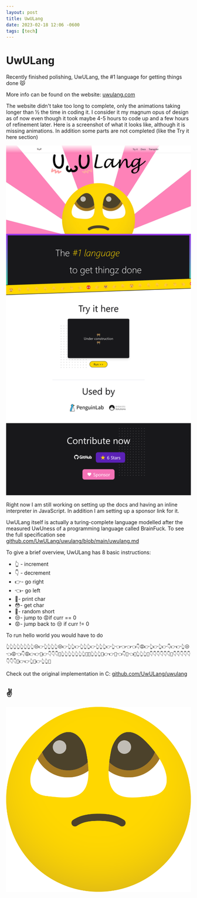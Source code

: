 ```yaml
---
layout: post
title: UwULang
date: 2023-02-18 12:06 -0600
tags: [tech]
---
```

# UwULang

Recently finished polishing, UwULang, the \#1 language for getting things done 😾

More info can be found on the website: [uwulang.com](https://uwulang.com/)

The website didn't take too long to complete, only the animations taking longer than ½ the time in coding it. I consider it my magnum opus of design as of now even though it took maybe 4-5 hours to code up and a few hours of refinement later. Here is a screenshot of what it looks like, although it is missing animations. In addition some parts are not completed (like the Try it here section)

[![screenshot](../assets/img/other/uwulang.png)](https://uwulang.vercel.app/)

Right now I am still working on setting up the docs and having an inline interpreter in JavaScript. In addition I am setting up a sponsor link for it.

UwULang itself is actually a turing-complete language modelled after the measured UwUness of a programming language called BrainFuck. To see the full specification see [github.com/UwULang/uwulang/blob/main/uwulang.md](https://github.com/UwULang/uwulang/blob/main/uwulang.md#uwulang-specification)

To give a brief overview, UwULang has 8 basic instructions:

* 👆 \- increment
* 👇 \- decrement
* 👉\- go right
* 👈\- go left
* 🥺\- print char
* 😳\- get char
* 🥴\- random short
* 😒\- jump to 😡if curr == 0
* 😡\- jump back to 😒 if curr != 0

To run hello world you would have to do

```uwu
👆👆👆👆👆👆👆👆😒👉👆👆👆👆😒👉👆👆👉👆👆👆👉👆👆👆👉👆👈👈👈👈👇😡👉👆👉👆👉👇👉👉👆😒👈😡👈👇😡👉👉🥺👉👇👇👇🥺👆👆👆👆👆👆👆🥺🥺👆👆👆🥺👉👉🥺👈👇🥺👈🥺👆👆👆🥺👇👇👇👇👇👇🥺👇👇👇👇👇👇👇👇🥺👉👉👆🥺👉👆👆🥺
```

Check out the original implementation in C: [github.com/UwULang/uwulang](https://github.com/UwULang/uwulang)

## ✌️

![plead](../assets/img/art/plead.png)
